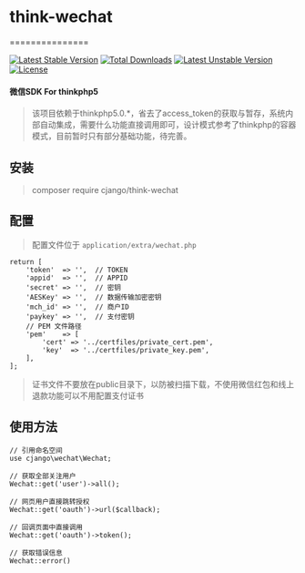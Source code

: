 # think-wechat
===============

[![Latest Stable Version](https://poser.pugx.org/cjango/think-wechat/version)](https://packagist.org/packages/cjango/think-wechat)
[![Total Downloads](https://poser.pugx.org/cjango/think-wechat/downloads)](https://packagist.org/packages/cjango/think-wechat)
[![Latest Unstable Version](https://poser.pugx.org/cjango/think-wechat/v/unstable)](//packagist.org/packages/cjango/think-wechat)
[![License](https://poser.pugx.org/cjango/think-wechat/license)](https://packagist.org/packages/cjango/think-wechat)

#### 微信SDK For thinkphp5

> 该项目依赖于thinkphp5.0.*，省去了access_token的获取与暂存，系统内部自动集成，需要什么功能直接调用即可，设计模式参考了thinkphp的容器模式，目前暂时只有部分基础功能，待完善。

## 安装
> composer require cjango/think-wechat

## 配置
> 配置文件位于 `application/extra/wechat.php`

```
return [
    'token'  => '',  // TOKEN
    'appid'  => '',  // APPID
    'secret' => '',  // 密钥
    'AESKey' => '',  // 数据传输加密密钥
    'mch_id' => '',  // 商户ID
    'paykey' => '',  // 支付密钥
    // PEM 文件路径
    'pem'    => [
        'cert' => '../certfiles/private_cert.pem',
        'key'  => '../certfiles/private_key.pem',
    ],
];
```

> 证书文件不要放在public目录下，以防被扫描下载，不使用微信红包和线上退款功能可以不用配置支付证书

## 使用方法
```
// 引用命名空间
use cjango\wechat\Wechat;

// 获取全部关注用户
Wechat::get('user')->all();

// 网页用户直接跳转授权
Wechat::get('oauth')->url($callback);

// 回调页面中直接调用
Wechat::get('oauth')->token();

// 获取错误信息
Wechat::error()
```

